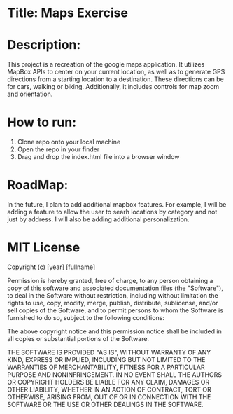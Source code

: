 # Title: Maps Exercise

# Description:
 This project is a recreation of the google maps application. It utilizes MapBox APIs to center on your current location, as well as to 
 generate GPS directions from a starting location to a destination. These directions can be for cars, walking or biking. Additionally, it includes 
 controls for map zoom and orientation.
 
 # How to run:
 1. Clone repo onto your local machine
 2. Open the repo in your finder
 3. Drag and drop the index.html file into a browser window
 
 # RoadMap:
 In the future, I plan to add additional mapbox features. For example, I will be adding a feature to allow the user to searh locations by category and not
 just by address. I will also be adding additional personalization.
 
 # MIT License

Copyright (c) [year] [fullname]

Permission is hereby granted, free of charge, to any person obtaining a copy
of this software and associated documentation files (the "Software"), to deal
in the Software without restriction, including without limitation the rights
to use, copy, modify, merge, publish, distribute, sublicense, and/or sell
copies of the Software, and to permit persons to whom the Software is
furnished to do so, subject to the following conditions:

The above copyright notice and this permission notice shall be included in all
copies or substantial portions of the Software.

THE SOFTWARE IS PROVIDED "AS IS", WITHOUT WARRANTY OF ANY KIND, EXPRESS OR
IMPLIED, INCLUDING BUT NOT LIMITED TO THE WARRANTIES OF MERCHANTABILITY,
FITNESS FOR A PARTICULAR PURPOSE AND NONINFRINGEMENT. IN NO EVENT SHALL THE
AUTHORS OR COPYRIGHT HOLDERS BE LIABLE FOR ANY CLAIM, DAMAGES OR OTHER
LIABILITY, WHETHER IN AN ACTION OF CONTRACT, TORT OR OTHERWISE, ARISING FROM,
OUT OF OR IN CONNECTION WITH THE SOFTWARE OR THE USE OR OTHER DEALINGS IN THE
SOFTWARE.

